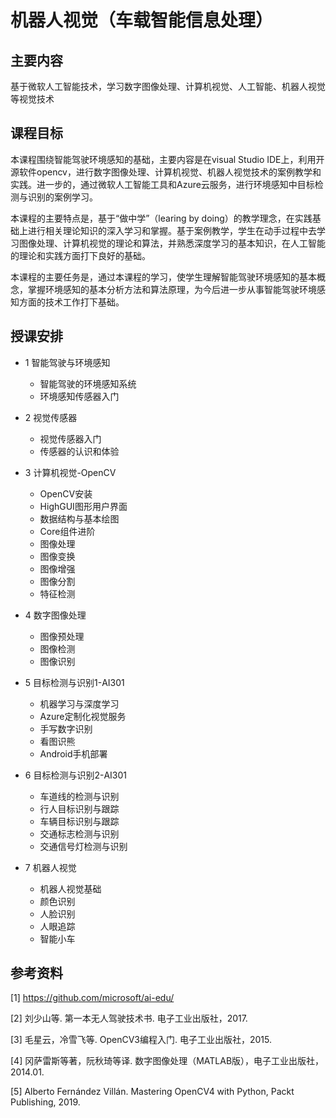 # 机器人视觉（车载智能信息处理）


## 主要内容
基于微软人工智能技术，学习数字图像处理、计算机视觉、人工智能、机器人视觉等视觉技术


## 课程目标
本课程围绕智能驾驶环境感知的基础，主要内容是在visual Studio IDE上，利用开源软件opencv，进行数字图像处理、计算机视觉、机器人视觉技术的案例教学和实践。进一步的，通过微软人工智能工具和Azure云服务，进行环境感知中目标检测与识别的案例学习。

本课程的主要特点是，基于“做中学”（learing by doing）的教学理念，在实践基础上进行相关理论知识的深入学习和掌握。基于案例教学，学生在动手过程中去学习图像处理、计算机视觉的理论和算法，并熟悉深度学习的基本知识，在人工智能的理论和实践方面打下良好的基础。

本课程的主要任务是，通过本课程的学习，使学生理解智能驾驶环境感知的基本概念，掌握环境感知的基本分析方法和算法原理，为今后进一步从事智能驾驶环境感知方面的技术工作打下基础。


## 授课安排

- 1 智能驾驶与环境感知
  - 智能驾驶的环境感知系统
  - 环境感知传感器入门

- 2 视觉传感器
  - 视觉传感器入门
  - 传感器的认识和体验
  
- 3 计算机视觉-OpenCV
    - OpenCV安装
	- HighGUI图形用户界面
	- 数据结构与基本绘图
	- Core组件进阶
    - 图像处理
    - 图像变换
    - 图像增强
    - 图像分割
    - 特征检测

- 4 数字图像处理
	- 图像预处理
	- 图像检测
	- 图像识别
  
- 5 目标检测与识别1-AI301
	- 机器学习与深度学习
	- Azure定制化视觉服务
	- 手写数字识别
	- 看图识熊
	- Android手机部署

- 6 目标检测与识别2-AI301
	- 车道线的检测与识别
	- 行人目标识别与跟踪
	- 车辆目标识别与跟踪
	- 交通标志检测与识别
	- 交通信号灯检测与识别

- 7 机器人视觉
    - 机器人视觉基础
    - 颜色识别
    - 人脸识别
    - 人眼追踪
    - 智能小车


## 参考资料
[1] https://github.com/microsoft/ai-edu/

[2] 刘少山等. 第一本无人驾驶技术书. 电子工业出版社，2017.

[3] 毛星云，冷雪飞等. OpenCV3编程入门. 电子工业出版社，2015.

[4] 冈萨雷斯等著，阮秋琦等译. 数字图像处理（MATLAB版），电子工业出版社，2014.01.

[5] Alberto Fernández Villán. Mastering OpenCV4 with Python, Packt Publishing, 2019.
